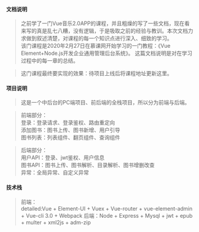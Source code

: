 #### 文档说明
> 之前学了一门Vue音乐2.0APP的课程，并且粗燥的写了一些文档，现在看来写的真是乱七八糟，没有逻辑，于是吸取之前的经验与教训。本次文档力求做到叙述清楚，对课程的每一个知识点进行深入、细致的学习。   
> 该门课程是2020年2月27日在慕课网开始学习的一门教程：《Vue Element+Node.js开发企业通用管理后台系统》。
> 这篇文档说明是对在学习过程中的每一章的总结。

> 这门课程最终要实现的效果：待项目上线后将课程地址更新这里。

#### 项目说明
> 这是一个中后台的PC端项目、前后端的全栈项目，所以分为前端与后端。  

> 前端部分：    
> 登录：登录请求、登录鉴权、路由重定向  
> 添加图书：图书上传、图书新增、用户引导    
> 图书列表：列表组件、翻页组件、查询组件

> 后端部分：    
> 用户API：登录、jwt鉴权、用户信息  
> 图书API：图书上传、图书解析、目录解析、图书增删改查   
> 异常：全局异常、自定义异常    

#### 技术栈
> 前端：     
> detailed:Vue + Element-UI + Vuex + Vue-router + vue-element-admin  + Vue-cli 3.0 + Webpack
> 后端：Node + Express + Mysql + jwt + epub + multer + xml2js + adm-zip
